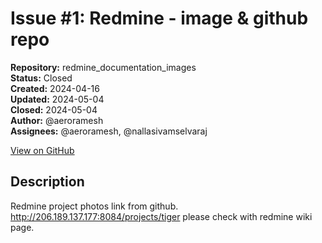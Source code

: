 # Issue #1: Redmine - image & github repo

**Repository:** redmine_documentation_images  
**Status:** Closed  
**Created:** 2024-04-16  
**Updated:** 2024-05-04  
**Closed:** 2024-05-04  
**Author:** @aeroramesh  
**Assignees:** @aeroramesh, @nallasivamselvaraj  

[View on GitHub](https://github.com/Simtestlab/redmine_documentation_images/issues/1)

## Description

Redmine project photos link from github.
http://206.189.137.177:8084/projects/tiger
please check with redmine wiki page.